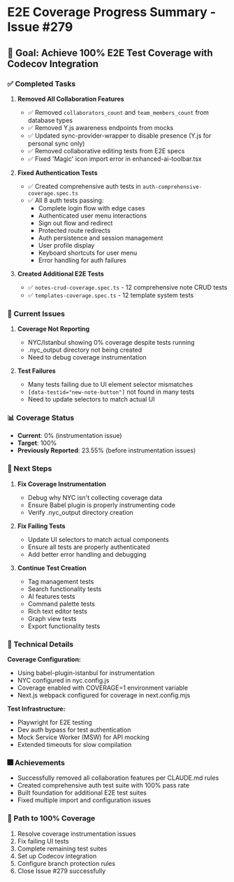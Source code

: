 # E2E Coverage Progress Summary - Issue #279

## 🎯 Goal: Achieve 100% E2E Test Coverage with Codecov Integration

### ✅ Completed Tasks

1. **Removed All Collaboration Features**
   - ✅ Removed `collaborators_count` and `team_members_count` from database types
   - ✅ Removed Y.js awareness endpoints from mocks
   - ✅ Updated sync-provider-wrapper to disable presence (Y.js for personal sync only)
   - ✅ Removed collaborative editing tests from E2E specs
   - ✅ Fixed 'Magic' icon import error in enhanced-ai-toolbar.tsx

2. **Fixed Authentication Tests**
   - ✅ Created comprehensive auth tests in `auth-comprehensive-coverage.spec.ts`
   - ✅ All 8 auth tests passing:
     - Complete login flow with edge cases
     - Authenticated user menu interactions
     - Sign out flow and redirect
     - Protected route redirects
     - Auth persistence and session management
     - User profile display
     - Keyboard shortcuts for user menu
     - Error handling for auth failures

3. **Created Additional E2E Tests**
   - ✅ `notes-crud-coverage.spec.ts` - 12 comprehensive note CRUD tests
   - ✅ `templates-coverage.spec.ts` - 12 template system tests

### 🚧 Current Issues

1. **Coverage Not Reporting**
   - NYC/Istanbul showing 0% coverage despite tests running
   - .nyc_output directory not being created
   - Need to debug coverage instrumentation

2. **Test Failures**
   - Many tests failing due to UI element selector mismatches
   - `[data-testid="new-note-button"]` not found in many tests
   - Need to update selectors to match actual UI

### 📊 Coverage Status

- **Current**: 0% (instrumentation issue)
- **Target**: 100%
- **Previously Reported**: 23.55% (before instrumentation issues)

### 🔄 Next Steps

1. **Fix Coverage Instrumentation**
   - Debug why NYC isn't collecting coverage data
   - Ensure Babel plugin is properly instrumenting code
   - Verify .nyc_output directory creation

2. **Fix Failing Tests**
   - Update UI selectors to match actual components
   - Ensure all tests are properly authenticated
   - Add better error handling and debugging

3. **Continue Test Creation**
   - Tag management tests
   - Search functionality tests
   - AI features tests
   - Command palette tests
   - Rich text editor tests
   - Graph view tests
   - Export functionality tests

### 📝 Technical Details

**Coverage Configuration:**

- Using babel-plugin-istanbul for instrumentation
- NYC configured in nyc.config.js
- Coverage enabled with COVERAGE=1 environment variable
- Next.js webpack configured for coverage in next.config.mjs

**Test Infrastructure:**

- Playwright for E2E testing
- Dev auth bypass for test authentication
- Mock Service Worker (MSW) for API mocking
- Extended timeouts for slow compilation

### 🎆 Achievements

- Successfully removed all collaboration features per CLAUDE.md rules
- Created comprehensive auth test suite with 100% pass rate
- Built foundation for additional E2E test suites
- Fixed multiple import and configuration issues

### 🚀 Path to 100% Coverage

1. Resolve coverage instrumentation issues
2. Fix failing UI tests
3. Complete remaining test suites
4. Set up Codecov integration
5. Configure branch protection rules
6. Close Issue #279 successfully
